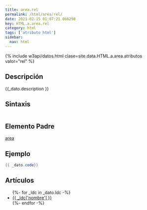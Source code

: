 ```yaml
---
title: area.rel
permalink: /html/area/rel/
date: 2021-02-15 01:07:21.066298
key: HTML.a.area.rel
category: html
tags: ['atributo html']
sidebar: 
  nav: html
---
```


{% include w3api/datos.html clase=site.data.HTML.a.area.atributos valor="rel" %}

## Descripción
{{_dato.description }}

## Sintaxis
~~~html
~~~

## Elemento Padre
[area](/html/area/)

## Ejemplo
~~~java
{{ _dato.code}}
~~~

## Artículos
<ul>
{%- for _ldc in _dato.ldc -%}
   <li>
       <a href="{{_ldc['url'] }}">{{ _ldc['nombre'] }}</a>
   </li>
{%- endfor -%}
</ul>
